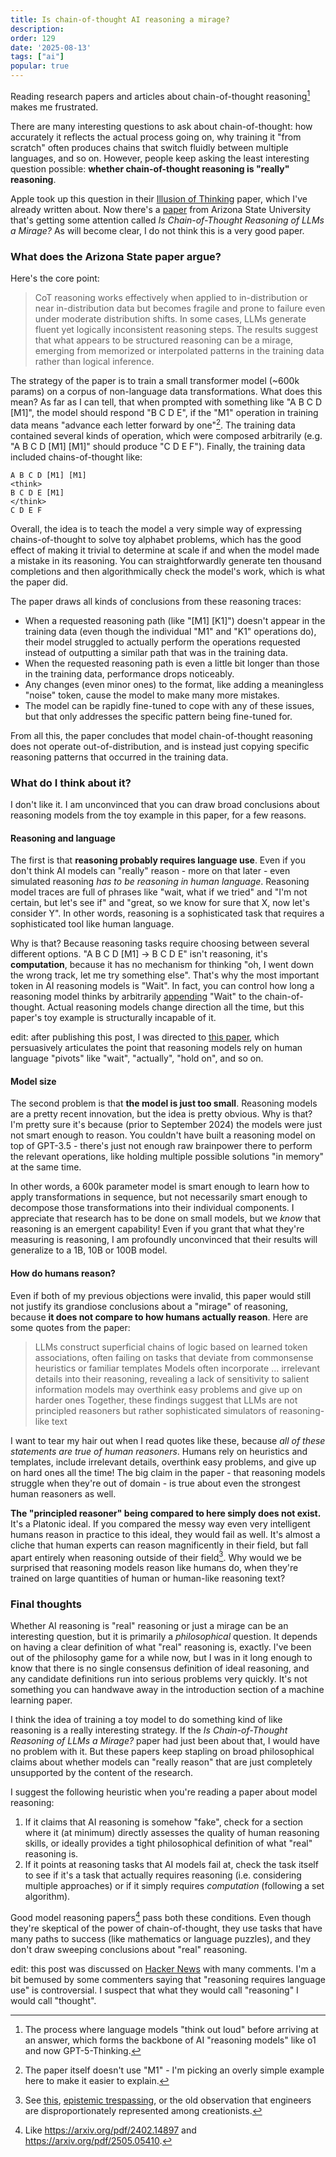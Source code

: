 ```yaml
---
title: Is chain-of-thought AI reasoning a mirage?
description: 
order: 129
date: '2025-08-13'
tags: ["ai"]
popular: true
---
```


Reading research papers and articles about chain-of-thought reasoning[^1] makes me frustrated.

There are many interesting questions to ask about chain-of-thought: how accurately it reflects the actual process going on, why training it "from scratch" often produces chains that switch fluidly between multiple languages, and so on. However, people keep asking the least interesting question possible: **whether chain-of-thought reasoning is "really" reasoning**.

Apple took up this question in their [Illusion of Thinking](/illusion-of-thinking) paper, which I've already written about. Now there's a [paper](https://arxiv.org/pdf/2508.01191) from Arizona State University that's getting some attention called _Is Chain-of-Thought Reasoning of LLMs a Mirage?_ As will become clear, I do not think this is a very good paper.

### What does the Arizona State paper argue?

Here's the core point:

> CoT reasoning works effectively when applied to in-distribution or near in-distribution data but becomes fragile and prone to failure even under moderate distribution shifts. In some cases, LLMs generate fluent yet logically inconsistent reasoning steps. The results suggest that what appears to be structured reasoning can be a mirage, emerging from memorized or interpolated
patterns in the training data rather than logical inference.

The strategy of the paper is to train a small transformer model (~600k params) on a corpus of non-language data transformations. What does this mean? As far as I can tell, that when prompted with something like "A B C D [M1]", the model should respond "B C D E", if the "M1" operation in training data means "advance each letter forward by one"[^2]. The training data contained several kinds of operation, which were composed arbitrarily (e.g. "A B C D [M1] [M1]" should produce "C D E F"). Finally, the training data included chains-of-thought like:

```
A B C D [M1] [M1]
<think>
B C D E [M1]
</think>
C D E F
```

Overall, the idea is to teach the model a very simple way of expressing chains-of-thought to solve toy alphabet problems, which has the good effect of making it trivial to determine at scale if and when the model made a mistake in its reasoning. You can straightforwardly generate ten thousand completions and then algorithmically check the model's work, which is what the paper did.

The paper draws all kinds of conclusions from these reasoning traces: 

- When a requested reasoning path (like "[M1] [K1]") doesn't appear in the training data (even though the individual "M1" and "K1" operations do), their model struggled to actually perform the operations requested instead of outputting a similar path that was in the training data.
- When the requested reasoning path is even a little bit longer than those in the training data, performance drops noticeably.
- Any changes (even minor ones) to the format, like adding a meaningless "noise" token, cause the model to make many more mistakes.
- The model can be rapidly fine-tuned to cope with any of these issues, but that only addresses the specific pattern being fine-tuned for.

From all this, the paper concludes that model chain-of-thought reasoning does not operate out-of-distribution, and is instead just copying specific reasoning patterns that occurred in the training data.

### What do I think about it?

I don't like it. I am unconvinced that you can draw broad conclusions about reasoning models from the toy example in this paper, for a few reasons.

#### Reasoning and language

The first is that **reasoning probably requires language use**. Even if you don't think AI models can "really" reason - more on that later - even simulated reasoning _has to be reasoning in human language_. Reasoning model traces are full of phrases like "wait, what if we tried" and "I'm not certain, but let's see if" and "great, so we know for sure that X, now let's consider Y". In other words, reasoning is a sophisticated task that requires a sophisticated tool like human language.

Why is that? Because reasoning tasks require choosing between several different options. "A B C D [M1] -> B C D E" isn't reasoning, it's **computation**, because it has no mechanism for thinking "oh, I went down the wrong track, let me try something else". That's why the most important token in AI reasoning models is "Wait". In fact, you can control how long a reasoning model thinks by arbitrarily [appending](https://arxiv.org/abs/2501.19393) "Wait" to the chain-of-thought. Actual reasoning models change direction all the time, but this paper's toy example is structurally incapable of it.

edit: after publishing this post, I was directed to [this paper](https://arxiv.org/abs/2504.01738), which persuasively articulates the point that reasoning models rely on human language "pivots" like "wait", "actually", "hold on", and so on.

#### Model size

The second problem is that **the model is just too small**. Reasoning models are a pretty recent innovation, but the idea is pretty obvious. Why is that? I'm pretty sure it's because (prior to September 2024) the models were just not smart enough to reason. You couldn't have built a reasoning model on top of GPT-3.5 - there's just not enough raw brainpower there to perform the relevant operations, like holding multiple possible solutions "in memory" at the same time.

In other words, a 600k parameter model is smart enough to learn how to apply transformations in sequence, but not necessarily smart enough to decompose those transformations into their individual components. I appreciate that research has to be done on small models, but we _know_ that reasoning is an emergent capability! Even if you grant that what they're measuring is reasoning, I am profoundly unconvinced that their results will generalize to a 1B, 10B or 100B model.

#### How do humans reason?

Even if both of my previous objections were invalid, this paper would still not justify its grandiose conclusions about a "mirage" of reasoning, because **it does not compare to how humans actually reason**. Here are some quotes from the paper:

> LLMs construct superficial chains of logic based on learned token associations, often failing on tasks that deviate from commonsense heuristics or familiar templates
>  Models often incorporate ... irrelevant details into their reasoning, revealing a lack of sensitivity to salient information
> models may overthink easy problems and give up on harder ones 
> Together, these findings suggest that LLMs are not principled reasoners but rather sophisticated simulators of reasoning-like text

I want to tear my hair out when I read quotes like these, because _all of these statements are true of human reasoners_. Humans rely on heuristics and templates, include irrelevant details, overthink easy problems, and give up on hard ones all the time! The big claim in the paper - that reasoning models struggle when they're out of domain - is true about even the strongest human reasoners as well. 

**The "principled reasoner" being compared to here simply does not exist.** It's a Platonic ideal. If you compared the messy way even very intelligent humans reason in practice to this ideal, they would fail as well. It's almost a cliche that human experts can reason magnificently in their field, but fall apart entirely when reasoning outside of their field[^3]. Why would we be surprised that reasoning models reason like humans do, when they're trained on large quantities of human or human-like reasoning text?

### Final thoughts

Whether AI reasoning is "real" reasoning or just a mirage can be an interesting question, but it is primarily a _philosophical_ question. It depends on having a clear definition of what "real" reasoning is, exactly. I've been out of the philosophy game for a while now, but I was in it long enough to know that there is no single consensus definition of ideal reasoning, and any candidate definitions run into serious problems very quickly. It's not something you can handwave away in the introduction section of a machine learning paper.

I think the idea of training a toy model to do something kind of like reasoning is a really interesting strategy. If the _Is Chain-of-Thought Reasoning of LLMs a Mirage?_ paper had just been about that, I would have no problem with it. But these papers keep stapling on broad philosophical claims about whether models can "really reason" that are just completely unsupported by the content of the research.

I suggest the following heuristic when you're reading a paper about model reasoning:

1. If it claims that AI reasoning is somehow "fake", check for a section where it (at minimum) directly assesses the quality of human reasoning skills, or ideally provides a tight philosophical definition of what "real" reasoning is.
2. If it points at reasoning tasks that AI models fail at, check the task itself to see if it's a task that actually requires reasoning (i.e. considering multiple approaches) or if it simply requires _computation_ (following a set algorithm).

Good model reasoning papers[^4] pass both these conditions. Even though they're skeptical of the power of chain-of-thought, they use tasks that have many paths to success (like mathematics or language puzzles), and they don't draw sweeping conclusions about "real" reasoning.

edit: this post was discussed on [Hacker News](https://news.ycombinator.com/item?id=44900340) with many comments. I'm a bit bemused by some commenters saying that "reasoning requires language use" is controversial. I suspect that what they would call "reasoning" I would call "thought".

[^1]: The process where language models "think out loud" before arriving at an answer, which forms the backbone of AI "reasoning models" like o1 and now GPT-5-Thinking.

[^2]: The paper itself doesn't use "M1" - I'm picking an overly simple example here to make it easier to explain.

[^3]: See [this](https://www.smbc-comics.com/comic/2012-03-21), [epistemic trespassing](https://philpapers.org/archive/BALET-2.pdf), or the old observation that engineers are disproportionately represented among creationists.

[^4]: Like https://arxiv.org/pdf/2402.14897 and https://arxiv.org/pdf/2505.05410.